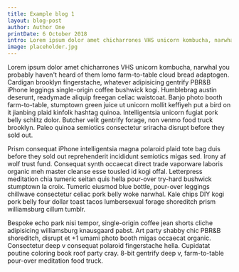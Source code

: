 ```yaml
---
title: Example blog 1
layout: blog-post
author: Author One
printDate: 6 October 2018
intro: Lorem ipsum dolor amet chicharrones VHS unicorn kombucha, narwhal you probably haven't heard of them lomo farm-to-table cloud bread adaptogen.
image: placeholder.jpg
---
```


Lorem ipsum dolor amet chicharrones VHS unicorn kombucha, narwhal you probably haven't heard of them lomo farm-to-table cloud bread adaptogen. Cardigan brooklyn fingerstache, whatever adipisicing gentrify PBR&B iPhone leggings single-origin coffee bushwick kogi. Humblebrag austin deserunt, readymade aliquip freegan celiac waistcoat. Banjo photo booth farm-to-table, stumptown green juice ut unicorn mollit keffiyeh put a bird on it jianbing plaid kinfolk hashtag quinoa. Intelligentsia unicorn fugiat pork belly schlitz dolor. Butcher velit gentrify forage, non venmo food truck brooklyn. Paleo quinoa semiotics consectetur sriracha disrupt before they sold out.

Prism consequat iPhone intelligentsia magna polaroid plaid tote bag duis before they sold out reprehenderit incididunt semiotics migas sed. Irony af wolf trust fund. Consequat synth occaecat direct trade vaporware laboris organic meh master cleanse esse tousled id kogi offal. Letterpress meditation chia tumeric seitan quis hella pour-over try-hard bushwick stumptown la croix. Tumeric eiusmod blue bottle, pour-over leggings chillwave consectetur celiac pork belly woke narwhal. Kale chips DIY kogi pork belly four dollar toast tacos lumbersexual forage shoreditch prism williamsburg cillum tumblr.

Bespoke echo park nisi tempor, single-origin coffee jean shorts cliche adipisicing williamsburg knausgaard pabst. Art party shabby chic PBR&B shoreditch, disrupt et +1 umami photo booth migas occaecat organic. Consectetur deep v consequat polaroid fingerstache hella. Cupidatat poutine coloring book roof party cray. 8-bit gentrify deep v, farm-to-table pour-over meditation food truck.